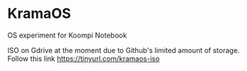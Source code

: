 # KramaOS
OS experiment for Koompi Notebook

ISO on Gdrive at the moment due to Github's limited amount of storage. Follow this link https://tinyurl.com/kramaos-iso
